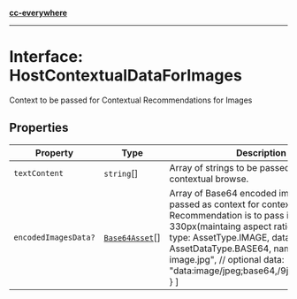 [**cc-everywhere**](../../../../../index.md)

***

# Interface: HostContextualDataForImages

Context to be passed for Contextual Recommendations for Images

## Properties

| Property | Type | Description |
| ------ | ------ | ------ |
| `textContent` | `string`[] | Array of strings to be passed as context for contextual browse. |
| `encodedImagesData?` | [`Base64Asset`](../../asset-types/type-aliases/base64-asset.md)[] | Array of Base64 encoded images to be passed as context for contextual browse. Recommendation is to pass image of width 330px(maintaing aspect ratio) e.g. { [ { type: AssetType.IMAGE, dataType: AssetDataType.BASE64, name: "example-image.jpg", // optional data: "data:image/jpeg;base64,/9j/4AAQSkZJRg.. } ] |
